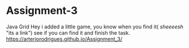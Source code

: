 # Assignment-3
Java Grid
Hey i added a little game, you know when you find it( *sheeeesh* "its a link")
see if you can find it and finish the task.
https://arteriorodrigues.github.io/Assignment_3/
